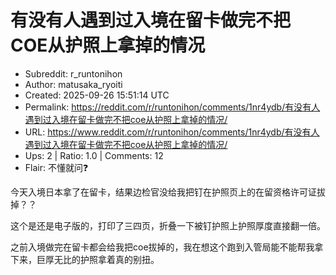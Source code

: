 # 有没有人遇到过入境在留卡做完不把COE从护照上拿掉的情况

- Subreddit: r_runtonihon
- Author: matusaka_ryoiti
- Created: 2025-09-26 15:51:14 UTC
- Permalink: https://reddit.com/r/runtonihon/comments/1nr4ydb/有没有人遇到过入境在留卡做完不把coe从护照上拿掉的情况/
- URL: https://www.reddit.com/r/runtonihon/comments/1nr4ydb/有没有人遇到过入境在留卡做完不把coe从护照上拿掉的情况/
- Ups: 2 | Ratio: 1.0 | Comments: 12
- Flair: 不懂就问❓


今天入境日本拿了在留卡，结果边检官没给我把钉在护照页上的在留资格许可证拔掉？？

这个是还是电子版的，打印了三四页，折叠一下被钉护照上护照厚度直接翻一倍。

之前入境做完在留卡都会给我把coe拔掉的，我在想这个跑到入管局能不能帮我拿下来，巨厚无比的护照拿着真的别扭。

